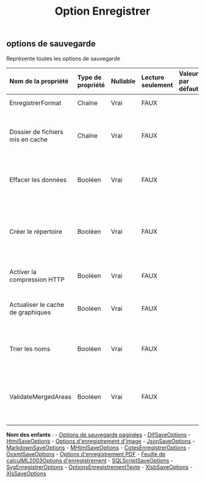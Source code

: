 ﻿---
title: Option Enregistrer
second_title: Aspose.Cells Cloud Documen
type: docs
url: /fr/specification/model/saveoptions/
description: "Aspose.Cells Spécification du modèle cloud : SaveOptions. Gérez sans effort Excel et d'autres feuilles de calcul avec des fonctionnalités telles que l'ouverture, la génération, l'édition, le fractionnement, la fusion, la comparaison et la conversion."
weight: 50
---
## **options de sauvegarde**

 Représente toutes les options de sauvegarde

| Nom de la propriété| Type de propriété| Nullable| Lecture seulement| Valeur par défaut| Description|
|:- |:- |:- |:- |:- |:- |
| EnregistrerFormat| Chaîne| Vrai| FAUX|| Enregistrer le nom du format|
| Dossier de fichiers mis en cache| Chaîne| Vrai| FAUX|| Le dossier de fichiers mis en cache est utilisé pour stocker des données volumineuses.|
| Effacer les données| Booléen| Vrai| FAUX|| Rendez le classeur vide après avoir enregistré le fichier.|
| Créer le répertoire| Booléen| Vrai| FAUX|| Si vrai et que le répertoire n'existe pas, le répertoire sera automatiquement créé avant d'enregistrer le fichier.|
| Activer la compression HTTP| Booléen| Vrai| FAUX|| si la compression http doit être utilisée.|
| Actualiser le cache de graphiques| Booléen| Vrai| FAUX|| Indique si l'actualisation des données du cache de graphique|
|Trier les noms| Booléen| Vrai| FAUX||Indique si le tri des noms définis avant d'enregistrer le fichier.|
| ValidateMergedAreas| Booléen| Vrai| FAUX|| Indique si vous validez les zones fusionnées avant d'enregistrer le fichier. La valeur par défaut est false.|

**Nom des enfants** : 
	-  [Options de sauvegarde paginées](paginatedsaveoptions) 
	-  [DifSaveOptions](difsaveoptions) 
	-  [HtmlSaveOptions](htmlsaveoptions) 
	-  [Options d'enregistrement d'image](imagesaveoptions) 
	-  [JsonSaveOptions](jsonsaveoptions) 
	-  [MarkdownSaveOptions](markdownsaveoptions) 
	-  [MHtmlSaveOptions](mhtmlsaveoptions) 
	-  [CotesEnregistrerOptions](odssaveoptions) 
	-  [OoxmlSaveOptions](ooxmlsaveoptions) 
	-  [Options d'enregistrement PDF](pdfsaveoptions) 
	-  [Feuille de calculML2003Options d'enregistrement](spreadsheetml2003saveoptions) 
	-  [SQLScriptSaveOptions](sqlscriptsaveoptions) 
	-  [SvgEnregistrerOptions](svgsaveoptions) 
	-  [OptionsEnregistrementTexte](txtsaveoptions) 
	-  [XlsbSaveOptions](xlsbsaveoptions) 
	-  [XlsSaveOptions](xlssaveoptions) 
